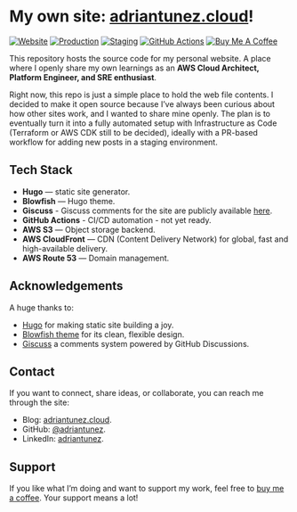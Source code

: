 # My own site: [adriantunez.cloud](https://adriantunez.cloud)!

[![Website](https://img.shields.io/badge/Website-adriantunez.cloud-blue?style=flat-square&logo=google-chrome)](https://adriantunez.cloud)
[![Production](https://img.shields.io/badge/Production-Enabled-brightgreen?style=flat-square)](https://adriantunez.cloud)
[![Staging](https://img.shields.io/badge/Staging-Disabled-lightgrey?style=flat-square)](#)
[![GitHub Actions](https://img.shields.io/badge/GitHub%20Actions-Disabled-lightgrey?style=flat-square&logo=githubactions&logoColor=white)](#)
[![Buy Me A Coffee](https://img.shields.io/badge/Buy%20Me%20a%20Coffee-Support%20Me-yellow?style=flat-square&logo=buy-me-a-coffee)](https://www.buymeacoffee.com/adriantunez)

This repository hosts the source code for my personal website. A place where I openly share my own learnings as an **AWS Cloud Architect, Platform Engineer, and SRE enthusiast**.

Right now, this repo is just a simple place to hold the web file contents. I decided to make it open source because I’ve always been curious about how other sites work, and I wanted to share mine openly. The plan is to eventually turn it into a fully automated setup with Infrastructure as Code (Terraform or AWS CDK still to be decided), ideally with a PR-based workflow for adding new posts in a staging environment.

## Tech Stack
- **Hugo** — static site generator.
- **Blowfish** — Hugo theme.
- **Giscuss** - Giscuss comments for the site are publicly available [here](https://github.com/adriantunez/adriantunez.cloud_comments).
- **GitHub Actions** - CI/CD automation - not yet ready.
- **AWS S3** — Object storage backend.
- **AWS CloudFront** — CDN (Content Delivery Network) for global, fast and high-available delivery.
- **AWS Route 53** — Domain management.

## Acknowledgements
A huge thanks to:  
- [Hugo](https://gohugo.io/) for making static site building a joy.
- [Blowfish theme](https://blowfish.page/) for its clean, flexible design.
- [Giscuss](https://giscus.app/) a comments system powered by GitHub Discussions.

## Contact
If you want to connect, share ideas, or collaborate, you can reach me through the site:  

- Blog: [adriantunez.cloud](https://adriantunez.cloud/contact/).
- GitHub: [@adriantunez](https://github.com/adriantunez).
- LinkedIn: [adriantunez](https://www.linkedin.com/in/adriantunez/).

## Support
If you like what I’m doing and want to support my work, feel free to [buy me a coffee](https://www.buymeacoffee.com/adriantunez). Your support means a lot!